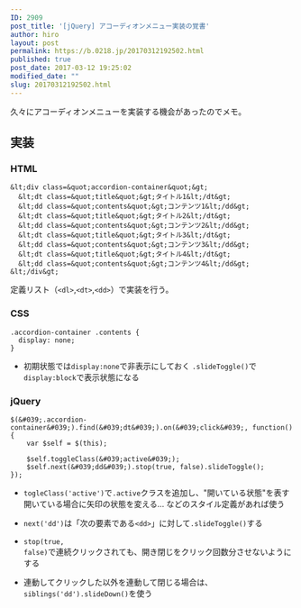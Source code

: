 ```yaml
---
ID: 2909
post_title: '[jQuery] アコーディオンメニュー実装の覚書'
author: hiro
layout: post
permalink: https://b.0218.jp/20170312192502.html
published: true
post_date: 2017-03-12 19:25:02
modified_date: ""
slug: 20170312192502.html
---
```

久々にアコーディオンメニューを実装する機会があったのでメモ。

## 実装
### HTML
```language-markup
&lt;div class=&quot;accordion-container&quot;&gt;
  &lt;dt class=&quot;title&quot;&gt;タイトル1&lt;/dt&gt;
  &lt;dd class=&quot;contents&quot;&gt;コンテンツ1&lt;/dd&gt;
  &lt;dt class=&quot;title&quot;&gt;タイトル2&lt;/dt&gt;
  &lt;dd class=&quot;contents&quot;&gt;コンテンツ2&lt;/dd&gt;
  &lt;dt class=&quot;title&quot;&gt;タイトル3&lt;/dt&gt;
  &lt;dd class=&quot;contents&quot;&gt;コンテンツ3&lt;/dd&gt;
  &lt;dt class=&quot;title&quot;&gt;タイトル4&lt;/dt&gt;
  &lt;dd class=&quot;contents&quot;&gt;コンテンツ4&lt;/dd&gt;
&lt;/div&gt;
```
定義リスト（`<dl>`,`<dt>`,`<dd>`）で実装を行う。

### CSS
```language-css
.accordion-container .contents {
  display: none;
}
```
* 初期状態では`display:none`で非表示にしておく
  `.slideToggle()`で`display:block`で表示状態になる

### jQuery
```language-javascript
$(&#039;.accordion-container&#039;).find(&#039;dt&#039;).on(&#039;click&#039;, function() {
    var $self = $(this);

    $self.toggleClass(&#039;active&#039;);
    $self.next(&#039;dd&#039;).stop(true, false).slideToggle();
});
```

* <code>togleClass('active')</code>で<code>.active</code>クラスを追加し、"開いている状態"を表す
 開いている場合に矢印の状態を変える… などのスタイル定義があれば使う
* <code>next('dd')</code>は「次の要素である<code>&lt;dd&gt;</code>」に対して<code>.slideToggle()</code>する
* <code>stop(true, false)</code>で連続クリックされても、開き閉じをクリック回数分させないようにする

* 連動してクリックした以外を連動して閉じる場合は、`siblings('dd').slideDown()`を使う